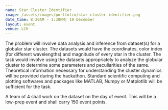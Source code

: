 ```yaml
---
name: Star Cluster Identifier
image: /assets/images/portfolio/star-cluster-identifier.png
date_time: 8:30AM - 1:30PM| 19 December
layout: event
venue: LCH
---
```

The problem will involve data analysis and inference from dataset(s) for a globular star cluster. The datasets would have the coordinates, color index (for different wavelengths) and magnitude of every star in the cluster. The task would involve using the datasets appropriately to analyze the globular cluster to determine some parameters and peculiarities of the same. Theoretical information necessary for understanding the cluster dynamics will be provided during the hackathon. Standard scientific computing and plotting softwares and packages like MATLAB, Numpy or Matplotlib will be sufficient for the task.

A team of 4 shall work on the dataset on the day of event. This will be a low-prep event and shall carry 150 event points.  